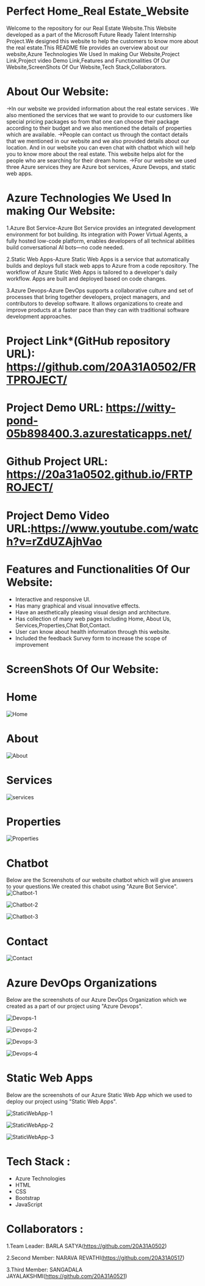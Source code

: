 # Perfect Home_Real Estate_Website
Welcome to the repository for our Real Estate Website.This Website developed as a part of the Microsoft Future Ready Talent Internship Project.We designed this website to help the customers to know more about the real estate.This README file provides an overview about our website,Azure Technologies We Used In making Our Website,Project Link,Project video Demo Link,Features and Functionalities Of Our Website,ScreenShots Of Our Website,Tech Stack,Collaborators.


# About Our Website:
->In our website we provided information about the real estate services . We also mentioned the services that we want to  provide to our customers like special pricing packages so from that  one can choose their package according to their budget and we also mentioned the details of properties which are available.
->People can contact us through the contact details that we mentioned in our website and we also provided details about our location. And in our website you can even chat with chatbot which will help you to know more about the real estate. This website helps alot for the people who are searching for their dream home.
->For our website we used three Azure services they are  Azure bot services, Azure Devops, and static web apps.

# Azure Technologies We Used In making Our Website:
1.Azure Bot Service-Azure Bot Service provides an integrated development environment for bot building. Its integration with Power Virtual Agents, a fully hosted low-code platform, enables developers of all technical abilities build conversational AI bots—no code needed.

2.Static Web Apps-Azure Static Web Apps is a service that automatically builds and deploys full stack web apps to Azure from a code repository. The workflow of Azure Static Web Apps is tailored to a developer's daily workflow. Apps are built and deployed based on code changes.

3.Azure Devops-Azure DevOps supports a collaborative culture and set of processes that bring together developers, project managers, and contributors to develop software. It allows organizations to create and improve products at a faster pace than they can with traditional software development approaches.

# Project Link*(GitHub repository URL): https://github.com/20A31A0502/FRTPROJECT/
# Project Demo URL: https://witty-pond-05b898400.3.azurestaticapps.net/
# Github Project URL: https://20a31a0502.github.io/FRTPROJECT/
# Project Demo Video URL:https://www.youtube.com/watch?v=rZdUZAjhVao

# Features and Functionalities Of Our Website:
- Interactive and responsive UI.
- Has many graphical and visual innovative effects.
- Have an aesthetically pleasing visual design and architecture.
- Has collection of many web pages including Home, About Us, Services,Properties,Chat Bot,Contact.
- User can know about health information through this website.
- Included the feedback Survey form to increase the scope of improvement 

# ScreenShots Of Our Website:

# Home
![Home](https://github.com/20A31A0502/FRTPROJECT/assets/109936464/1cac3429-35e0-42db-a0ff-d08f90f2c440)

# About
![About](https://github.com/20A31A0502/FRTPROJECT/assets/109936464/b6043c62-1e62-4dd9-952e-39d0402a73ed)


# Services
![services](https://github.com/20A31A0502/FRTPROJECT/assets/109936464/65b0375a-093c-4360-a891-f036cc487960)


# Properties
![Properties](https://github.com/20A31A0502/FRTPROJECT/assets/109936464/817878ce-fd78-4c73-9400-7a395b499dec)


# Chatbot
Below are the Screenshots of our website chatbot which will give answers to your questions.We created this chabot using "Azure Bot Service".
![Chatbot-1](https://github.com/20A31A0502/FRTPROJECT/assets/109936464/fd681d3e-21b6-4de1-a6bb-b37a36bf5aac)

![Chatbot-2](https://github.com/20A31A0502/FRTPROJECT/assets/109936464/c6aaac4f-9d21-4713-af83-6f757ea2a953)

![Chatbot-3](https://github.com/20A31A0502/FRTPROJECT/assets/109936464/0245a391-4c9c-4b48-b93c-414cbc03be9d)

# Contact

![Contact](https://github.com/20A31A0502/FRTPROJECT/assets/109936464/5223d352-4c37-4410-bf65-1fd2c096141f)

# Azure DevOps Organizations
Below are the screenshots of our Azure DevOps Organization which we created as a part of our project using "Azure Devops".

![Devops-1](https://github.com/20A31A0502/FRTPROJECT/assets/109936464/d2597e9e-eada-4db1-a1d4-610bf9ce06bb)

![Devops-2](https://github.com/20A31A0502/FRTPROJECT/assets/109936464/f0181e8e-16eb-479b-ae2b-1d58c3cb496d)

![Devops-3](https://github.com/20A31A0502/FRTPROJECT/assets/109936464/82dbb77b-7e53-4077-bb43-5bb66dae0951)

![Devops-4](https://github.com/20A31A0502/FRTPROJECT/assets/109936464/eba1c9e7-4aeb-48a6-8548-9db2df2ef4a2)


# Static Web Apps
Below are the screenshots of our Azure Static Web App which we used to deploy our project using "Static Web Apps".

![StaticWebApp-1](https://github.com/20A31A0502/FRTPROJECT/assets/109936464/2a9e4d7e-690a-42e3-9735-d290c7a48340)

![StaticWebApp-2](https://github.com/20A31A0502/FRTPROJECT/assets/109936464/60306346-7ef8-4a25-918b-b8dc3392d9f3)

![StaticWebApp-3](https://github.com/20A31A0502/FRTPROJECT/assets/109936464/7093e948-a24a-4580-9c8c-e69652975d65)


# Tech Stack :
- Azure Technologies
- HTML
- CSS
- Bootstrap
- JavaScript

# Collaborators :

1.Team Leader:
BARLA SATYA(https://github.com/20A31A0502)

2.Second Member:
NARAVA REVATHI(https://github.com/20A31A0517)

3.Third Member:
SANGADALA JAYALAKSHMI(https://github.com/20A31A0521)
